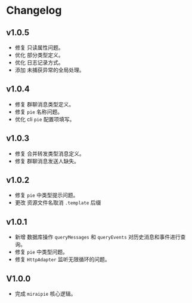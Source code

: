 # Changelog

## v1.0.5

- 修复 只读属性问题。
- 优化 部分类型定义。
- 优化 日志记录方式。
- 添加 未捕获异常的全局处理。

## v1.0.4

- 修复 群聊消息类型定义。
- 修复 `pie` 名称问题。
- 优化 cli `pie` 配置项填写。

## v1.0.3

- 修复 合并转发类型消息定义。
- 修复 群聊消息发送人缺失。

## v1.0.2

- 修复 `pie` 中类型提示问题。
- 更改 资源文件名取消 `.template` 后缀

## v1.0.1

- 新增 数据库操作 `queryMessages` 和 `queryEvents` 对历史消息和事件进行查询。
- 修复 `pie` 中类型问题。
- 修复 `HttpAdapter` 监听无限循环的问题。

## V1.0.0

- 完成 `miraipie` 核心逻辑。
